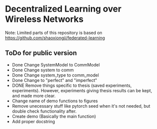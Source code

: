 # Decentralized Learning over Wireless Networks

Note: Limited parts of this repository is based on https://github.com/shaoxiongji/federated-learning

## ToDo for public version 
* Done Change SystemModel to CommModel
* Done Change system to comm
* Done Change system_type to comm_model
* Done Change to "perfect" and "imperfect"
* DONE Remove things specific to thesis (saved experiments, experiments). However, experiments giving thesis results can be kept, and made more clear.
* Change name of demo functions to figures
* Remove unecessary stuff like pytorch seed when it's not needed, but double check functionality after.
* Create demo
    (Basically the main function)
* Add proper docstring

